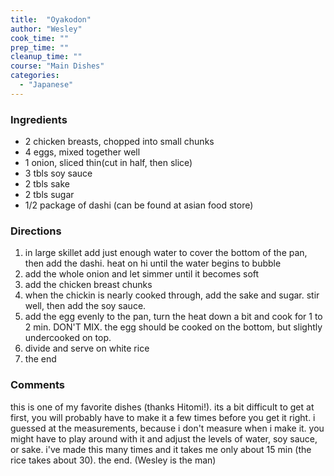 ```yaml
---
title:  "Oyakodon"
author: "Wesley"
cook_time: ""
prep_time: ""
cleanup_time: ""
course: "Main Dishes"
categories: 
  - "Japanese"
---
```

### Ingredients

* 2 chicken breasts, chopped into small chunks
* 4 eggs, mixed together well
* 1 onion, sliced thin(cut in half, then slice)
* 3 tbls soy sauce
* 2 tbls sake
* 2 tbls sugar
* 1/2 package of dashi (can be found at asian food store)

### Directions

1. in large skillet add just enough water to cover the bottom of the pan, then add the dashi. heat on hi until the water begins to bubble
1. add the whole onion and let simmer until it becomes soft
1. add the chicken breast chunks
1. when the chickin is nearly cooked through, add the sake and sugar. stir well, then add the soy sauce.
1. add the egg evenly to the pan, turn the heat down a bit and cook for 1 to 2 min. DON'T MIX. the egg should be cooked on the bottom, but slightly undercooked on top.
1. divide and serve on white rice
1. the end

### Comments

this is one of my favorite dishes (thanks Hitomi!). its a bit difficult to get at first, you will probably have to make it a few times before you get it right. i guessed at the measurements, because i don't measure when i make it. you might have to play around with it and adjust the levels of water, soy sauce, or sake. i've made this many times and it takes me only about 15 min (the rice takes about 30). the end. (Wesley is the man)